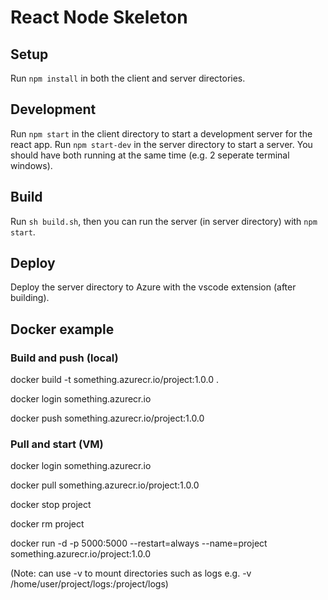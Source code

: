 # React Node Skeleton

## Setup

Run ```npm install``` in both the client and server directories.

## Development

Run ```npm start``` in the client directory to start a development server for the react app. Run ```npm start-dev``` in the server directory to start a server. You should have both running at the same time (e.g. 2 seperate terminal windows).

## Build

Run ```sh build.sh```, then you can run the server (in server directory) with ```npm start```.

## Deploy

Deploy the server directory to Azure with the vscode extension (after building).

## Docker example

### Build and push (local)

docker build -t something.azurecr.io/project:1.0.0 .

docker login something.azurecr.io

docker push something.azurecr.io/project:1.0.0

### Pull and start (VM)

docker login something.azurecr.io

docker pull something.azurecr.io/project:1.0.0

docker stop project

docker rm project

docker run -d -p 5000:5000 --restart=always --name=project something.azurecr.io/project:1.0.0

(Note: can use -v to mount directories such as logs e.g. -v /home/user/project/logs:/project/logs)

